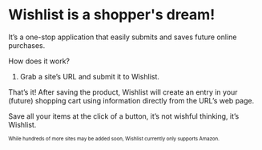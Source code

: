 # Wishlist is a shopper's dream! 
It’s a one-stop application that easily submits and saves future online purchases.

How does it work? 

1. Grab a site’s URL and submit it to Wishlist.

That’s it! After saving the product, Wishlist will create an entry in your (future) shopping cart using information directly from the URL’s web page. 

Save all your items at the click of a button, it’s not wishful thinking, it’s Wishlist. 



<sub><sup> While hundreds of more sites may be added soon, Wishlist currently only supports Amazon. </sup></sub>
